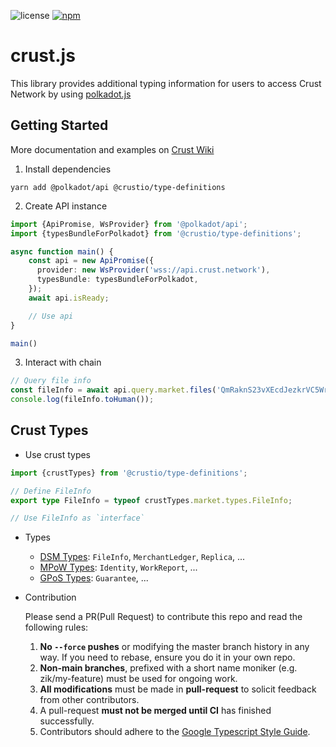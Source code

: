 ![license](https://img.shields.io/badge/License-GPL%203.0-blue?logo=gnu&style=flat-square)
[![npm](https://img.shields.io/npm/v/@crustio/type-definitions?logo=npm&style=flat-square)](https://www.npmjs.com/package/@crustio/type-definitions)

# crust.js

This library provides additional typing information for users to access Crust Network by using [polkadot.js](https://github.com/polkadot-js/api)

## Getting Started

More documentation and examples on [Crust Wiki](https://wiki.crust.network/)

1. Install dependencies

```shell
yarn add @polkadot/api @crustio/type-definitions
```

2. Create API instance

```ts
import {ApiPromise, WsProvider} from '@polkadot/api';
import {typesBundleForPolkadot} from '@crustio/type-definitions';

async function main() {
    const api = new ApiPromise({
      provider: new WsProvider('wss://api.crust.network'),
      typesBundle: typesBundleForPolkadot,
    });
    await api.isReady;

    // Use api
}

main()
```

3. Interact with chain

```ts
// Query file info
const fileInfo = await api.query.market.files('QmRaknS23vXEcdJezkrVC5WrApQNUkUDdTpbRdvh5fuJHc');
console.log(fileInfo.toHuman());
```

## Crust Types

- Use crust types

```ts
import {crustTypes} from '@crustio/type-definitions';

// Define FileInfo
export type FileInfo = typeof crustTypes.market.types.FileInfo;

// Use FileInfo as `interface`
```

- Types

  - [DSM Types](https://github.com/crustio/crust.js/blob/main/src/market.ts): `FileInfo`, `MerchantLedger`, `Replica`, ...
  - [MPoW Types](https://github.com/crustio/crust.js/blob/main/src/swork.ts): `Identity`, `WorkReport`, ...
  - [GPoS Types](https://github.com/crustio/crust.js/blob/main/src/staking.ts): `Guarantee`, ...

- Contribution
  
  Please send a PR(Pull Request) to contribute this repo and read the following rules:

  1. **No `--force` pushes** or modifying the master branch history in any way. If you need to rebase, ensure you do it in your own repo.
  2. **Non-main branches**, prefixed with a short name moniker (e.g. zik/my-feature) must be used for ongoing work.
  3. **All modifications** must be made in **pull-request** to solicit feedback from other contributors.
  4. A pull-request **must not be merged until CI** has finished successfully.
  5. Contributors should adhere to the [Google Typescript Style Guide](https://github.com/google/gts).
